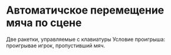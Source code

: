 # Автоматичское перемещение мяча по сцене
Две ракетки, управляемые с клавиатуры
Условие проигрыша: проигрывае игрок, пропустивший мяч.
